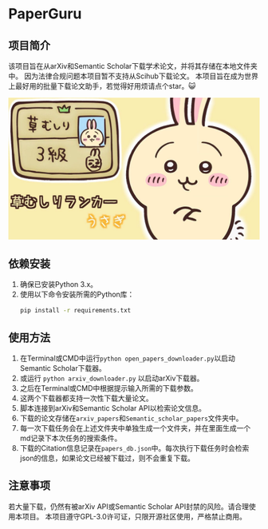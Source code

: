 # PaperGuru

## 项目简介
该项目旨在从arXiv和Semantic Scholar下载学术论文，并将其存储在本地文件夹中。
因为法律合规问题本项目暂不支持从Scihub下载论文。
本项目旨在成为世界上最好用的批量下载论文助手，若觉得好用烦请点个star。😺

![项目图片](readme.jpg) 
## 依赖安装


1. 确保已安装Python 3.x。
2. 使用以下命令安装所需的Python库：
   ```bash
   pip install -r requirements.txt
   ```

## 使用方法

1. 在Terminal或CMD中运行`python open_papers_downloader.py`以启动Semantic Scholar下载器。
2. 或运行 `python arxiv_downloader.py` 以启动arXiv下载器。
3. 之后在Terminal或CMD中根据提示输入所需的下载参数。
4. 这两个下载器都支持一次性下载大量论文。 
5. 脚本连接到arXiv和Semantic Scholar API以检索论文信息。
6. 下载的论文存储在`arxiv_papers`和`Semantic_scholar_papers`文件夹中。
7. 每一次下载任务会在上述文件夹中单独生成一个文件夹，并在里面生成一个md记录下本次任务的搜索条件。
8. 下载的Citation信息记录在`papers_db.json`中。每次执行下载任务时会检索json的信息，如果论文已经被下载过，则不会重复下载。


## 注意事项

若大量下载，仍然有被arXiv API或Semantic Scholar API封禁的风险。请合理使用本项目。
本项目遵守GPL-3.0许可证，只限开源社区使用，严格禁止商用。
